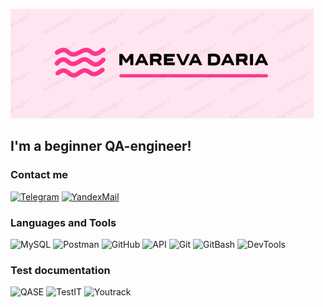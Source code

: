 ![Header](https://github.com/kingsiberia/kingsiberia/blob/main/assets/logook.png)

## I'm a beginner QA-engineer!

### Contact me
[![Telegram](https://img.shields.io/badge/-Telegram-6D7B8D?style=flat-square&logo=Telegram&logoColor=3090C7)](https://t.me/kingsiberia)
[![YandexMail](https://img.shields.io/badge/-YandexMail-6D7B8D?style=flat-square&logo=YandexMail&logoColor=3090C7)](mailto:Kingakyla@yandex.ru)

### Languages and Tools
![MySQL](https://img.shields.io/badge/-MySQL-6D7B8D?style=flat-square&logo=MySQL&logoColor=FFA62F)
![Postman](https://img.shields.io/badge/-Postman-6D7B8D?style=flat-square&logo=Postman&logoColor=FFA62F)
![GitHub](https://img.shields.io/badge/-GitHub-6D7B8D?style=flat-square&logo=GitHub&logoColor=FFFFFF)
![API](https://img.shields.io/badge/-API-6D7B8D?style=flat-square&logo=API&logoColor=FFA62F)
![Git](https://img.shields.io/badge/-Git-6D7B8D?style=flat-square&logo=Git&logoColor=F87217)
![GitBash](https://img.shields.io/badge/-GitBash-6D7B8D?style=flat-square&logo=GitBash&logoColor=F87217)
![DevTools](https://img.shields.io/badge/-DevTools-6D7B8D?style=flat-square&logo=DevTools&logoColor=2554C7)

### Test documentation
![QASE](https://img.shields.io/badge/-QASE-6D7B8D?style=flat-square&logo=QASE&logoColor=2554C7)
![TestIT](https://img.shields.io/badge/-TestIT-6D7B8D?style=flat-square&logo=TestIT&logoColor=2554C7)
![Youtrack](https://img.shields.io/badge/-Youtrack-6D7B8D?style=flat-square&logo=Youtrack&logoColor=2554C7)